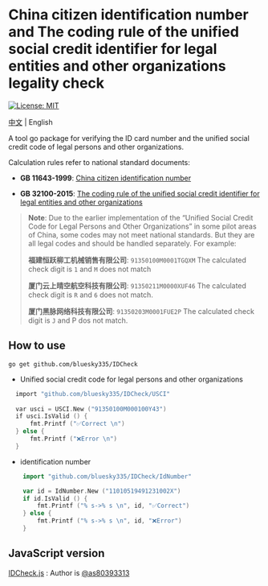 # China citizen identification number and The coding rule of the unified social credit identifier for legal entities and other organizations legality check

[![License: MIT](https://img.shields.io/badge/License-MIT-blue.svg)](https://opensource.org/licenses/MIT)

[中文](README.md) | English

A tool go package for verifying the ID card number and the unified social credit code of legal persons and other organizations.

Calculation rules refer to national standard documents:

- **GB 11643-1999**: [China citizen identification number](http://www.gb688.cn/bzgk/gb/newGbInfo?hcno=080D6FBF2BB468F9007657F26D60013E)

- **GB 32100-2015**: [The coding rule of the unified social credit identifier for legal entities and other organizations](http://www.gb688.cn/bzgk/gb/newGbInfo?hcno=24691C25985C1073D3A7C85629378AC0)

> **Note**: Due to the earlier implementation of the “Unified Social Credit Code for Legal Persons and Other Organizations” in some pilot areas of China, some codes may not meet national standards. But they are all legal codes and should be handled separately.
> For example:
>
> **福建恒跃柳工机械销售有限公司**: `91350100M0001TGQXM` The calculated check digit is `1` and `M` does not match
>
> **厦门云上晴空航空科技有限公司**: `91350211M0000XUF46` The calculated check digit is `R` and `6` does not match.
>
> **厦门黑脉网络科技有限公司**: `91350203M0001FUE2P` The calculated check digit is `J` and P dos not match.

## How to use

``` shell
go get github.com/bluesky335/IDCheck
```

- Unified social credit code for legal persons and other organizations

``` go
  import "github.com/bluesky335/IDCheck/USCI"
  
  var usci = USCI.New ("91350100M000100Y43")
  if usci.IsValid () {
      fmt.Printf ("✅Correct \n")
  } else {
      fmt.Printf ("❌Error \n")
  }
```

- identification number

``` go
    import "github.com/bluesky335/IDCheck/IdNumber"

    var id = IdNumber.New ("11010519491231002X")
    if id.IsValid () {
        fmt.Printf ("% s->% s \n", id, "✅Correct")
    } else {
        fmt.Printf ("% s->% s \n", id, "❌Error")
    }
```

## JavaScript version

[IDCheck.js](/bluesky335/IDCheck/blob/master/IDCheck.js) : Author is [@as80393313](https://www.v2ex.com/member/as80393313)